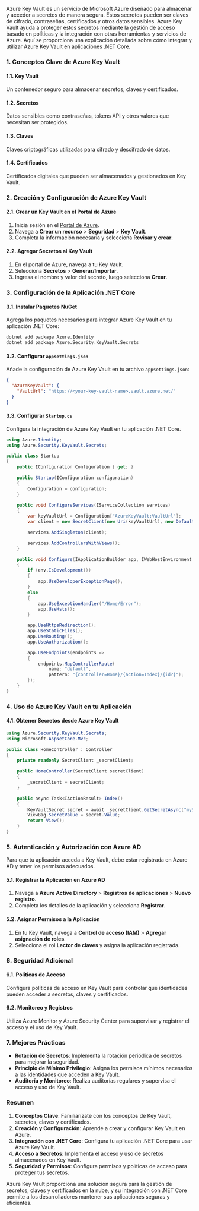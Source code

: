 Azure Key Vault es un servicio de Microsoft Azure diseñado para almacenar y acceder a secretos de manera segura. Estos secretos pueden ser claves de cifrado, contraseñas, certificados y otros datos sensibles. Azure Key Vault ayuda a proteger estos secretos mediante la gestión de acceso basado en políticas y la integración con otras herramientas y servicios de Azure. Aquí se proporciona una explicación detallada sobre cómo integrar y utilizar Azure Key Vault en aplicaciones .NET Core.

### 1. Conceptos Clave de Azure Key Vault

#### 1.1. **Key Vault**
Un contenedor seguro para almacenar secretos, claves y certificados.

#### 1.2. **Secretos**
Datos sensibles como contraseñas, tokens API y otros valores que necesitan ser protegidos.

#### 1.3. **Claves**
Claves criptográficas utilizadas para cifrado y descifrado de datos.

#### 1.4. **Certificados**
Certificados digitales que pueden ser almacenados y gestionados en Key Vault.

### 2. Creación y Configuración de Azure Key Vault

#### 2.1. Crear un Key Vault en el Portal de Azure

1. Inicia sesión en el [Portal de Azure](https://portal.azure.com/).
2. Navega a **Crear un recurso** > **Seguridad** > **Key Vault**.
3. Completa la información necesaria y selecciona **Revisar y crear**.

#### 2.2. Agregar Secretos al Key Vault

1. En el portal de Azure, navega a tu Key Vault.
2. Selecciona **Secretos** > **Generar/Importar**.
3. Ingresa el nombre y valor del secreto, luego selecciona **Crear**.

### 3. Configuración de la Aplicación .NET Core

#### 3.1. Instalar Paquetes NuGet

Agrega los paquetes necesarios para integrar Azure Key Vault en tu aplicación .NET Core:

```bash
dotnet add package Azure.Identity
dotnet add package Azure.Security.KeyVault.Secrets
```

#### 3.2. Configurar `appsettings.json`

Añade la configuración de Azure Key Vault en tu archivo `appsettings.json`:

```json
{
  "AzureKeyVault": {
    "VaultUrl": "https://<your-key-vault-name>.vault.azure.net/"
  }
}
```

#### 3.3. Configurar `Startup.cs`

Configura la integración de Azure Key Vault en tu aplicación .NET Core.

```csharp
using Azure.Identity;
using Azure.Security.KeyVault.Secrets;

public class Startup
{
    public IConfiguration Configuration { get; }

    public Startup(IConfiguration configuration)
    {
        Configuration = configuration;
    }

    public void ConfigureServices(IServiceCollection services)
    {
        var keyVaultUrl = Configuration["AzureKeyVault:VaultUrl"];
        var client = new SecretClient(new Uri(keyVaultUrl), new DefaultAzureCredential());

        services.AddSingleton(client);

        services.AddControllersWithViews();
    }

    public void Configure(IApplicationBuilder app, IWebHostEnvironment env)
    {
        if (env.IsDevelopment())
        {
            app.UseDeveloperExceptionPage();
        }
        else
        {
            app.UseExceptionHandler("/Home/Error");
            app.UseHsts();
        }

        app.UseHttpsRedirection();
        app.UseStaticFiles();
        app.UseRouting();
        app.UseAuthorization();

        app.UseEndpoints(endpoints =>
        {
            endpoints.MapControllerRoute(
                name: "default",
                pattern: "{controller=Home}/{action=Index}/{id?}");
        });
    }
}
```

### 4. Uso de Azure Key Vault en tu Aplicación

#### 4.1. Obtener Secretos desde Azure Key Vault

```csharp
using Azure.Security.KeyVault.Secrets;
using Microsoft.AspNetCore.Mvc;

public class HomeController : Controller
{
    private readonly SecretClient _secretClient;

    public HomeController(SecretClient secretClient)
    {
        _secretClient = secretClient;
    }

    public async Task<IActionResult> Index()
    {
        KeyVaultSecret secret = await _secretClient.GetSecretAsync("mySecretName");
        ViewBag.SecretValue = secret.Value;
        return View();
    }
}
```

### 5. Autenticación y Autorización con Azure AD

Para que tu aplicación acceda a Key Vault, debe estar registrada en Azure AD y tener los permisos adecuados.

#### 5.1. Registrar la Aplicación en Azure AD

1. Navega a **Azure Active Directory** > **Registros de aplicaciones** > **Nuevo registro**.
2. Completa los detalles de la aplicación y selecciona **Registrar**.

#### 5.2. Asignar Permisos a la Aplicación

1. En tu Key Vault, navega a **Control de acceso (IAM)** > **Agregar asignación de roles**.
2. Selecciona el rol **Lector de claves** y asigna la aplicación registrada.

### 6. Seguridad Adicional

#### 6.1. Políticas de Acceso

Configura políticas de acceso en Key Vault para controlar qué identidades pueden acceder a secretos, claves y certificados.

#### 6.2. Monitoreo y Registros

Utiliza Azure Monitor y Azure Security Center para supervisar y registrar el acceso y el uso de Key Vault.

### 7. Mejores Prácticas

- **Rotación de Secretos**: Implementa la rotación periódica de secretos para mejorar la seguridad.
- **Principio de Mínimo Privilegio**: Asigna los permisos mínimos necesarios a las identidades que acceden a Key Vault.
- **Auditoría y Monitoreo**: Realiza auditorías regulares y supervisa el acceso y uso de Key Vault.

### Resumen

1. **Conceptos Clave**: Familiarízate con los conceptos de Key Vault, secretos, claves y certificados.
2. **Creación y Configuración**: Aprende a crear y configurar Key Vault en Azure.
3. **Integración con .NET Core**: Configura tu aplicación .NET Core para usar Azure Key Vault.
4. **Acceso a Secretos**: Implementa el acceso y uso de secretos almacenados en Key Vault.
5. **Seguridad y Permisos**: Configura permisos y políticas de acceso para proteger tus secretos.

Azure Key Vault proporciona una solución segura para la gestión de secretos, claves y certificados en la nube, y su integración con .NET Core permite a los desarrolladores mantener sus aplicaciones seguras y eficientes.